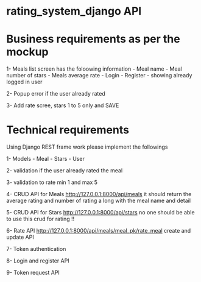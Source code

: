 # rating_system_django API

# Business requirements as per the mockup 

1- Meals list screen has the foloowing information
    - Meal name
    - Meal number of stars 
    - Meals average rate 
    - Login 
    - Register
    - showing already logged in user 

2- Popup error if the user already rated 

3- Add rate scree, stars 1 to 5 only and SAVE


# Technical requirements 
Using Django REST frame work please implement the followings

1- Models 
    - Meal
    - Stars 
    - User

2- validation if the user already rated the meal 

3- validation to rate min 1 and max 5 

4- CRUD API for Meals 
    http://127.0.0.1:8000/api/meals
    it should return the average rating and number of rating a long with the meal name and detail

5- CRUD API for Stars 
    http://127.0.0.1:8000/api/stars
    no one should be able to use this crud for rating !!

6- Rate API 
    http://127.0.0.1:8000/api/meals/meal_pk/rate_meal
    create and update API 

7- Token authentication 

8- Login and register API 

9- Token request API 


